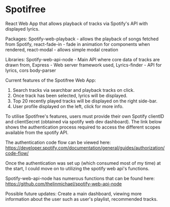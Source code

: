 # Spotifree
React Web App that allows playback of tracks via Spotify's API with displayed lyrics.

Packages:
Spotify-web-playback - allows the playback of songs fetched from Spotify,
react-fade-in - fade in animation for components when rendered,
react-modal - allows simple modal creation

Libraries: 
Spotify-web-api-node - Main API where core data of tracks are drawn from,
Express - Web server framework used,
Lyrics-finder - API for lyrics,
cors
body-parser

Current features of the Spotifree Web App:
1. Search tracks via searchbar and playback tracks on click.
2. Once track has been selected, lyrics will be displayed.
3. Top 20 recently played tracks will be displayed on the right side-bar.
4. User profile displayed on the left, click for more info.

To utilise Spotifree's features, users must provide their own Spotify clientID and clientSecret (obtained via spotify web dev dashboard). The link below shows the authentication process required to access the different scopes available from the spotify API.

The authentication code flow can be viewed here: https://developer.spotify.com/documentation/general/guides/authorization/code-flow/

Once the authentication was set up (which consumed most of my time) at the start, I could move on to utilizing the spotify web api's functions.

Spotify-web-api-node has numerous functions that can be found here: https://github.com/thelinmichael/spotify-web-api-node

Possible future updates:
Create a main dashboard, viewing more information about the user such as user's playlist, recommended tracks. 